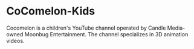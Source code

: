 # CoComelon-Kids
Cocomelon is a children's YouTube channel operated by Candle Media-owned Moonbug Entertainment. The channel specializes in 3D animation videos.
